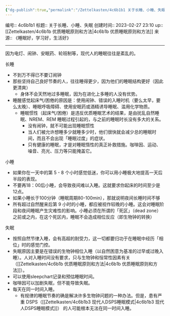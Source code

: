 ```yaml
---
{"dg-publish":true,"permalink":"/Zettelkasten/4c6b1b1 关于长睡、小睡、失眠/","dgPassFrontmatter":true}
---
```


编号:: 4c6b1b1
标题:: 关于长睡、小睡、失眠
创建时间:: 2023-02-27 23:10
up:: [[Zettelkasten/4c6b1b 优质睡眠原则和方法\|4c6b1b 优质睡眠原则和方法]]
来源:: 《睡眠好，学习好，生活好》

---

因为电灯、闹钟、安眠药、轮班制等，现代人的睡眠往往是紊乱的。

长睡
- 不到万不得已不要订闹钟
- 那些坚持自己良好节奏的人，往往睡得更少，因为他们的睡眠结构更好（因此更清爽）
	- 身体不会天然地过多睡眠，因为在进化上多睡的人没有优势。
- 睡醒感觉起床气/困倦的原因是：使用闹钟、错误的入睡时机（要么太早，要么太晚）、睡眠呼吸障碍、使用安眠药或酒精诱导睡眠、滥用化学物质。
	- 睡眠惯性（起床气/困倦）是违反优质睡眠艺术的结果，是由扰乱自然睡眠、NREM、REM 睡眠过程引起的，与之前的睡眠时长没有多大的关系。
		- 没有闹钟，就不可能出现睡眠惯性
		- 当人们被允许想睡多少就睡多少时，他们很快就会减少总的睡眠时间，而且不会出现「睡眠过度」的症状。
		- 只有健康的睡眠，才是对睡眠惰性的真正补救措施。咖啡因、运动、噪音、亮光、压力等只能掩盖它。

小睡
- 如果你在一天中的第 5 - 8 个小时感觉低迷，你可以用小睡极大地提高一天后半段的表现。
- 不要再18：00后小睡，会导致夜间难以入睡。这就要求你起床的时间至少是12点。
- 如果小睡长于100分钟（睡眠周期80-100min），那就说明夜间长睡时间不够
- 所有超过自然醒来后第 9 小时的小睡，都应被视作较晚的小睡。这会对睡眠阶段和夜间睡眠产生灾难性的影响。小睡必须在所谓的「死区」（dead zone）之前或之内，在这个死区内，睡眠不会造成相位反应（即生物钟的转换）

失眠
- 按照自然节律入睡，会有高超的耐受力，这一切都要归功于在睡眠中经历「相位」时的感觉门控。
- 失眠原因主要是在错误的生物钟相位入睡（以自然困意为基准的过早或过晚入睡）。人对入睡时间没有要求，只与生物钟和恒常性因素有关（[[Zettelkasten/4c6b1b 优质睡眠原则和方法\|4c6b1b 优质睡眠原则和方法]]）。
- 可以使用sleepchart记录和预估睡眠时间。
- 咖啡因可以加剧失眠，但不能导致失眠。
- 每天在同一时间入睡。
	- 有规律的睡眠节奏的确是解决许多生物钟问题的一种办法。但是，患有严重 DSPS（[[Zettelkasten/4c6b1b3 现代人DSPS睡眠模式\|4c6b1b3 现代人DSPS睡眠模式]]） 的人可能根本无法在同一时间入睡。



